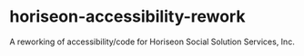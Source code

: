 # horiseon-accessibility-rework
A reworking of accessibility/code for Horiseon Social Solution Services, Inc.
